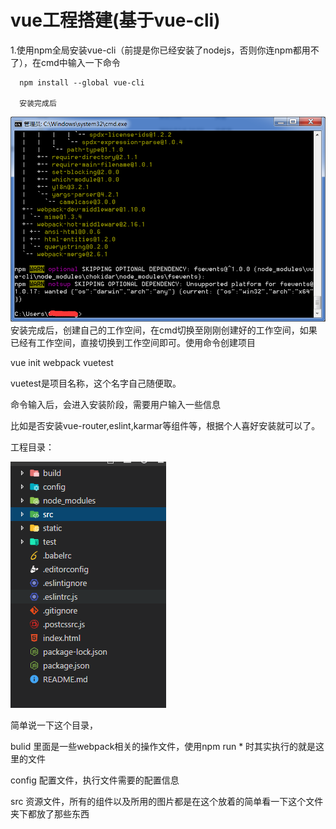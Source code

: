 # vue工程搭建\(基于vue-cli\)

1.使用npm全局安装vue-cli（前提是你已经安装了nodejs，否则你连npm都用不了），在cmd中输入一下命令

```
  npm install --global vue-cli

  安装完成后
```

![](/assets/import.png)安装完成后，创建自己的工作空间，在cmd切换至刚刚创建好的工作空间，如果已经有工作空间，直接切换到工作空间即可。使用命令创建项目

vue init webpack vuetest

vuetest是项目名称，这个名字自己随便取。

命令输入后，会进入安装阶段，需要用户输入一些信息

比如是否安装vue-router,eslint,karmar等组件等，根据个人喜好安装就可以了。

工程目录：

![](/assets/import1.png)

简单说一下这个目录，

bulid   里面是一些webpack相关的操作文件，使用npm run \*    时其实执行的就是这里的文件

config 配置文件，执行文件需要的配置信息

src   资源文件，所有的组件以及所用的图片都是在这个放着的简单看一下这个文件夹下都放了那些东西

